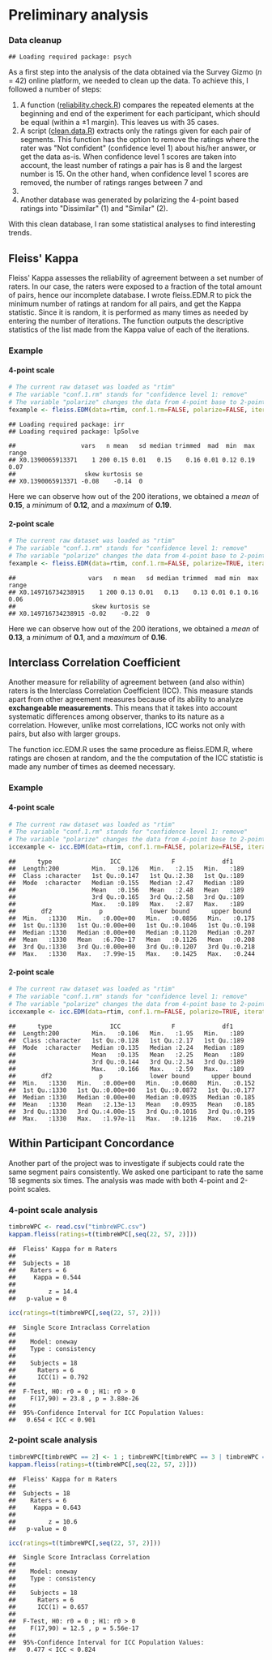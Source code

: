 Preliminary analysis
========================================================

### Data cleanup


```
## Loading required package: psych
```
As a first step into the analysis of the data obtained via the Survey Gizmo (*n* = 42) online
platform, we needed to clean up the data. To achieve this, I followed a number of
steps:

1. A function ([reliability.check.R](https://github.com/dilopez1/Cleaning_scripts_R/blob/master/reliability.check.R))
compares the repeated elements at the beginning and end of the experiment for each participant, which
should be equal (within a ±1 margin). This leaves us with 35 cases.
2. A script ([clean.data.R](https://github.com/dilopez1/Cleaning_scripts_R/blob/master/clean.data.R)) extracts only the ratings given for each pair of segments. This function has the option to remove the ratings where the rater was "Not confident"
(confidence level 1) about his/her answer, or get the data as-is. When confidence level 1
scores are taken into account, the least number of ratings a pair has is 8
and the largest number is 15. On the other hand, when confidence level
1 scores are removed, the number of ratings ranges between 7 and
15.
3. Another database was generated by polarizing the 4-point based ratings into
"Dissimilar" (1) and "Similar" (2).

With this clean database, I ran some statistical analyses to find interesting trends.

## Fleiss' Kappa

Fleiss' Kappa assesses the reliability of agreement between a set number of raters. 
In our case, the raters were exposed to a fraction of the total amount of pairs,
hence our incomplete database. I wrote fleiss.EDM.R to pick the minimum number of ratings
at random for all pairs, and get the Kappa statistic. Since it is random, it is performed
as many times as needed by entering the number of iterations. The function outputs
the descriptive statistics of the list made from the Kappa value of each of the
iterations.

### Example
#### 4-point scale

```r
# The current raw dataset was loaded as "rtim"
# The variable "conf.1.rm" stands for "confidence level 1: remove"
# The variable "polarize" changes the data from 4-point base to 2-point base.
fexample <- fleiss.EDM(data=rtim, conf.1.rm=FALSE, polarize=FALSE, iterations=200)
```

```
## Loading required package: irr
## Loading required package: lpSolve
```

```
##                  vars   n mean   sd median trimmed  mad  min  max range
## X0.1390065913371    1 200 0.15 0.01   0.15    0.16 0.01 0.12 0.19  0.07
##                   skew kurtosis se
## X0.1390065913371 -0.08    -0.14  0
```

Here we can observe how out of the 200 iterations, we obtained a *mean*
of **0.15**, a *minimum* of **0.12**, and a *maximum* of **0.19**.

#### 2-point scale

```r
# The current raw dataset was loaded as "rtim"
# The variable "conf.1.rm" stands for "confidence level 1: remove"
# The variable "polarize" changes the data from 4-point base to 2-point base.
fexample <- fleiss.EDM(data=rtim, conf.1.rm=FALSE, polarize=TRUE, iterations=200)
```

```
##                    vars   n mean   sd median trimmed  mad min  max range
## X0.149716734238915    1 200 0.13 0.01   0.13    0.13 0.01 0.1 0.16  0.06
##                     skew kurtosis se
## X0.149716734238915 -0.02    -0.22  0
```

Here we can observe how out of the 200 iterations, we obtained a *mean*
of **0.13**, a *minimum* of **0.1**, and a *maximum* of **0.16**.

## Interclass Correlation Coefficient

Another measure for reliability of agreement between (and also within) raters is
the Interclass Correlation Coefficient (ICC). This measure stands apart from other
agreement measures because of its ability to analyze **exchangeable measurements**.
This means that it takes into account systematic differences among observer, thanks
to its nature as a correlation. However, unlike most correlations, ICC works not only with pairs,
but also with larger groups.

The function icc.EDM.R uses the same procedure as fleiss.EDM.R, where ratings are
chosen at random, and the the computation of the ICC statistic is made any number
of times as deemed necessary.

### Example
#### 4-point scale

```r
# The current raw dataset was loaded as "rtim"
# The variable "conf.1.rm" stands for "confidence level 1: remove"
# The variable "polarize" changes the data from 4-point base to 2-point base.
iccexample <- icc.EDM(data=rtim, conf.1.rm=FALSE, polarize=FALSE, iterations=200)
```

```
##      type                ICC              F             df1     
##  Length:200         Min.   :0.126   Min.   :2.15   Min.   :189  
##  Class :character   1st Qu.:0.147   1st Qu.:2.38   1st Qu.:189  
##  Mode  :character   Median :0.155   Median :2.47   Median :189  
##                     Mean   :0.156   Mean   :2.48   Mean   :189  
##                     3rd Qu.:0.165   3rd Qu.:2.58   3rd Qu.:189  
##                     Max.   :0.189   Max.   :2.87   Max.   :189  
##       df2             p             lower bound      upper bound   
##  Min.   :1330   Min.   :0.00e+00   Min.   :0.0856   Min.   :0.175  
##  1st Qu.:1330   1st Qu.:0.00e+00   1st Qu.:0.1046   1st Qu.:0.198  
##  Median :1330   Median :0.00e+00   Median :0.1120   Median :0.207  
##  Mean   :1330   Mean   :6.70e-17   Mean   :0.1126   Mean   :0.208  
##  3rd Qu.:1330   3rd Qu.:0.00e+00   3rd Qu.:0.1207   3rd Qu.:0.218  
##  Max.   :1330   Max.   :7.99e-15   Max.   :0.1425   Max.   :0.244
```

#### 2-point scale

```r
# The current raw dataset was loaded as "rtim"
# The variable "conf.1.rm" stands for "confidence level 1: remove"
# The variable "polarize" changes the data from 4-point base to 2-point base.
iccexample <- icc.EDM(data=rtim, conf.1.rm=FALSE, polarize=TRUE, iterations=200)
```

```
##      type                ICC              F             df1     
##  Length:200         Min.   :0.106   Min.   :1.95   Min.   :189  
##  Class :character   1st Qu.:0.128   1st Qu.:2.17   1st Qu.:189  
##  Mode  :character   Median :0.135   Median :2.24   Median :189  
##                     Mean   :0.135   Mean   :2.25   Mean   :189  
##                     3rd Qu.:0.144   3rd Qu.:2.34   3rd Qu.:189  
##                     Max.   :0.166   Max.   :2.59   Max.   :189  
##       df2             p             lower bound      upper bound   
##  Min.   :1330   Min.   :0.00e+00   Min.   :0.0680   Min.   :0.152  
##  1st Qu.:1330   1st Qu.:0.00e+00   1st Qu.:0.0872   1st Qu.:0.177  
##  Median :1330   Median :0.00e+00   Median :0.0935   Median :0.185  
##  Mean   :1330   Mean   :2.13e-13   Mean   :0.0935   Mean   :0.185  
##  3rd Qu.:1330   3rd Qu.:4.00e-15   3rd Qu.:0.1016   3rd Qu.:0.195  
##  Max.   :1330   Max.   :1.97e-11   Max.   :0.1216   Max.   :0.219
```

## Within Participant Concordance
Another part of the project was to investigate if subjects could rate the same
segment pairs consistently. We asked one participant to rate the same 18 segments
six times. The analysis was made with both 4-point and 2-point scales.

### 4-point scale analysis


```r
timbreWPC <- read.csv("timbreWPC.csv")
kappam.fleiss(ratings=t(timbreWPC[,seq(22, 57, 2)]))
```

```
##  Fleiss' Kappa for m Raters
## 
##  Subjects = 18 
##    Raters = 6 
##     Kappa = 0.544 
## 
##         z = 14.4 
##   p-value = 0
```

```r
icc(ratings=t(timbreWPC[,seq(22, 57, 2)]))
```

```
##  Single Score Intraclass Correlation
## 
##    Model: oneway 
##    Type : consistency 
## 
##    Subjects = 18 
##      Raters = 6 
##      ICC(1) = 0.792
## 
##  F-Test, H0: r0 = 0 ; H1: r0 > 0 
##    F(17,90) = 23.8 , p = 3.88e-26 
## 
##  95%-Confidence Interval for ICC Population Values:
##   0.654 < ICC < 0.901
```

### 2-point scale analysis


```r
timbreWPC[timbreWPC == 2] <- 1 ; timbreWPC[timbreWPC == 3 | timbreWPC == 4] <- 2
kappam.fleiss(ratings=t(timbreWPC[,seq(22, 57, 2)]))
```

```
##  Fleiss' Kappa for m Raters
## 
##  Subjects = 18 
##    Raters = 6 
##     Kappa = 0.643 
## 
##         z = 10.6 
##   p-value = 0
```

```r
icc(ratings=t(timbreWPC[,seq(22, 57, 2)]))
```

```
##  Single Score Intraclass Correlation
## 
##    Model: oneway 
##    Type : consistency 
## 
##    Subjects = 18 
##      Raters = 6 
##      ICC(1) = 0.657
## 
##  F-Test, H0: r0 = 0 ; H1: r0 > 0 
##    F(17,90) = 12.5 , p = 5.56e-17 
## 
##  95%-Confidence Interval for ICC Population Values:
##   0.477 < ICC < 0.824
```
